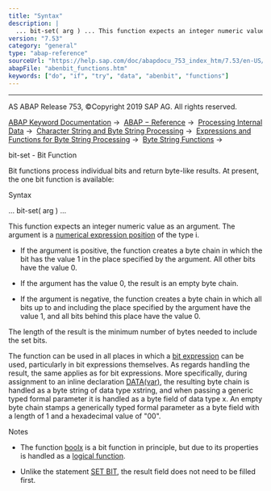 ```yaml
---
title: "Syntax"
description: |
  ... bit-set( arg ) ... This function expects an integer numeric value as an argument. The argument is a numerical expression position(https://help.sap.com/doc/abapdocu_753_index_htm/7.53/en-US/abennumerical_expr_position_glosry.htm 'Glossary Entry') of the type i. -   If the argument is positive,
version: "7.53"
category: "general"
type: "abap-reference"
sourceUrl: "https://help.sap.com/doc/abapdocu_753_index_htm/7.53/en-US/abenbit_functions.htm"
abapFile: "abenbit_functions.htm"
keywords: ["do", "if", "try", "data", "abenbit", "functions"]
---
```


* * *

AS ABAP Release 753, ©Copyright 2019 SAP AG. All rights reserved.

[ABAP Keyword Documentation](https://help.sap.com/doc/abapdocu_753_index_htm/7.53/en-US/abenabap.htm) →  [ABAP − Reference](https://help.sap.com/doc/abapdocu_753_index_htm/7.53/en-US/abenabap_reference.htm) →  [Processing Internal Data](https://help.sap.com/doc/abapdocu_753_index_htm/7.53/en-US/abenabap_data_working.htm) →  [Character String and Byte String Processing](https://help.sap.com/doc/abapdocu_753_index_htm/7.53/en-US/abenabap_data_string.htm) →  [Expressions and Functions for Byte String Processing](https://help.sap.com/doc/abapdocu_753_index_htm/7.53/en-US/abenbyte_processing_expr_func.htm) →  [Byte String Functions](https://help.sap.com/doc/abapdocu_753_index_htm/7.53/en-US/abenbinary_functions.htm) → 

bit-set - Bit Function

Bit functions process individual bits and return byte-like results. At present, the one bit function is available:

Syntax

... bit-set( arg ) ...

This function expects an integer numeric value as an argument. The argument is a [numerical expression position](https://help.sap.com/doc/abapdocu_753_index_htm/7.53/en-US/abennumerical_expr_position_glosry.htm "Glossary Entry") of the type i.

-   If the argument is positive, the function creates a byte chain in which the bit has the value 1 in the place specified by the argument. All other bits have the value 0.

-   If the argument has the value 0, the result is an empty byte chain.

-   If the argument is negative, the function creates a byte chain in which all bits up to and including the place specified by the argument have the value 1, and all bits behind this place have the value 0.

The length of the result is the minimum number of bytes needed to include the set bits.

The function can be used in all places in which a [bit expression](https://help.sap.com/doc/abapdocu_753_index_htm/7.53/en-US/abenbit_expression_glosry.htm "Glossary Entry") can be used, particularly in bit expressions themselves. As regards handling the result, the same applies as for bit expressions. More specifically, during assignment to an inline declaration [DATA(var)](https://help.sap.com/doc/abapdocu_753_index_htm/7.53/en-US/abendata_inline.htm), the resulting byte chain is handled as a byte string of data type xstring, and when passing a generic typed formal parameter it is handled as a byte field of data type x. An empty byte chain stamps a generically typed formal parameter as a byte field with a length of 1 and a hexadecimal value of "00".

Notes

-   The function [boolx](https://help.sap.com/doc/abapdocu_753_index_htm/7.53/en-US/abenboole_functions.htm) is a bit function in principle, but due to its properties is handled as a [logical function](https://help.sap.com/doc/abapdocu_753_index_htm/7.53/en-US/abenlogic_function_glosry.htm "Glossary Entry").

-   Unlike the statement [SET BIT](https://help.sap.com/doc/abapdocu_753_index_htm/7.53/en-US/abapset_bit.htm), the result field does not need to be filled first.